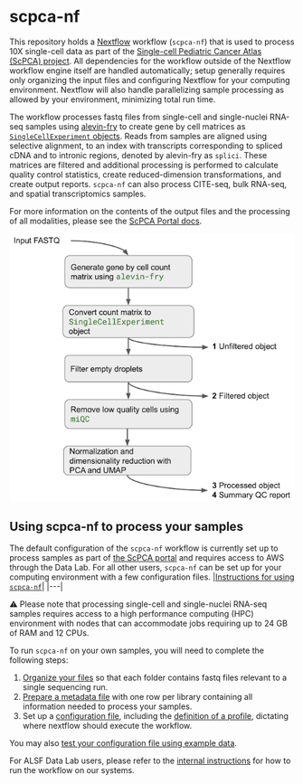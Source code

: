 # scpca-nf

This repository holds a [Nextflow](https://www.nextflow.io) workflow (`scpca-nf`) that is used to process 10X single-cell data as part of the [Single-cell Pediatric Cancer Atlas (ScPCA) project](https://scpca.alexslemonade.org/).
All dependencies for the workflow outside of the Nextflow workflow engine itself are handled automatically; setup generally requires only organizing the input files and configuring Nextflow for your computing environment.
Nextflow will also handle parallelizing sample processing as allowed by your environment, minimizing total run time.

The workflow processes fastq files from single-cell and single-nuclei RNA-seq samples using [alevin-fry](https://alevin-fry.readthedocs.io/en/latest/) to create gene by cell matrices as [`SingleCellExperiment` objects](https://www.bioconductor.org/packages/release/bioc/html/SingleCellExperiment.html).
Reads from samples are aligned using selective alignment, to an index with transcripts corresponding to spliced cDNA and to intronic regions, denoted by alevin-fry as `splici`.
These matrices are filtered and additional processing is performed to calculate quality control statistics, create reduced-dimension transformations, and create output reports.
`scpca-nf` can also process CITE-seq, bulk RNA-seq, and spatial transcriptomics samples.

For more information on the contents of the output files and the processing of all modalities, please see the [ScPCA Portal docs](https://scpca.readthedocs.io/en/latest/).

![Overview of Workflow](./diagrams/scpca-nf-overview.png)

## Using scpca-nf to process your samples

The default configuration of the `scpca-nf` workflow is currently set up to process samples as part of [the ScPCA portal](https://scpca.alexslemonade.org/) and requires access to AWS through the Data Lab.
For all other users, `scpca-nf` can be set up for your computing environment with a few configuration files.
|[Instructions for using `scpca-nf`](external-instructions.md)|
|---|

:warning: Please note that processing single-cell and single-nuclei RNA-seq samples requires access to a high performance computing (HPC) environment with nodes that can accommodate jobs requiring up to 24 GB of RAM and 12 CPUs.

To run `scpca-nf` on your own samples, you will need to complete the following steps:

1. [Organize your files](external-instructions.md#file-organization) so that each folder contains fastq files relevant to a single sequencing run.
2. [Prepare a metadata file](external-instructions.md#prepare-the-metadata-file) with one row per library containing all information needed to process your samples.
3. Set up a [configuration file](external-instructions.md#configuration-files), including the [definition of a profile](external-instructions.md#setting-up-a-profile-in-the-configuration-file), dictating where nextflow should execute the workflow.

You may also [test your configuration file using example data](examples/README.md).


For ALSF Data Lab users, please refer to the [internal instructions](internal-instructions.md) for how to run the workflow on our systems.
